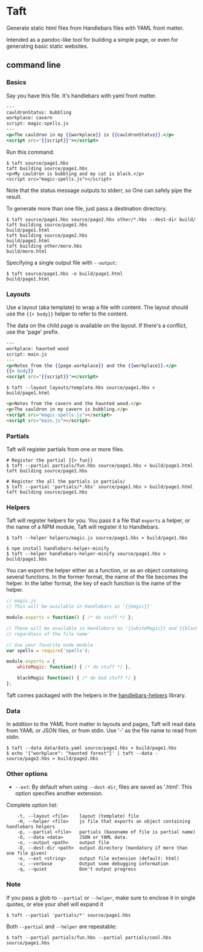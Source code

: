 # Taft

Generate static html files from Handlebars files with YAML front matter.

Intended as a pandoc-like tool for building a simple page, or even for generating basic static websites.

## command line

### Basics

Say you have this file. It's handlebars with yaml front matter.

````handlebars
---
cauldronStatus: bubbling
workplace: cavern
script: magic-spells.js
---
<p>The cauldron in my {{workplace}} is {{cauldronStatus}}.</p>
<script src="{{script}}"></script>
````

Run this command:

````
$ taft source/page1.hbs 
taft building source/page1.hbs
<p>My cauldron is bubbling and my cat is black.</p>
<script src="magic-spells.js"></script>
````

Note that the status message outputs to stderr, so One can safely pipe the result.

To generate more than one file, just pass a destination directory.

````
$ taft source/page1.hbs source/page2.hbs other/*.hbs --dest-dir build/
taft building source/page1.hbs
build/page1.html
taft building source/page2.hbs
build/page2.html
taft building other/more.hbs
build/more.html
````

Specifying a single output file with `--output`:
````
$ taft source/page1.hbs -o build/page1.html
build/page1.html
````
### Layouts
Use a layout (aka template) to wrap a file with content. The layout should use the `{{> body}}` helper to refer to the content.

The data on the child page is available on the layout. If there's a conflict, use the 'page' prefix.

````handlebars
---
workplace: haunted wood
script: main.js
---
<p>Notes from the {{page.workplace}} and the {{workplace}}.</p>
{{> body}}
<script src="{{script}}"></script>
````

````
$ taft --layout layouts/template.hbs source/page1.hbs > build/page1.html
````

````html
<p>Notes from the cavern and the haunted wood.</p>
<p>The cauldron in my cavern is bubbling.</p>
<script src="magic-spells.js"></script>
<script src="main.js"></script>
````

### Partials
Taft will register partials from one or more files.

````
# Register the partial {{> fun}}
$ taft --partial partials/fun.hbs source/page1.hbs > build/page1.html
taft building source/page1.hbs

# Register the all the partials in partials/
$ taft --partial 'partials/*.hbs' source/page1.hbs > build/page1.html
taft building source/page1.hbs
````

### Helpers

Taft will register helpers for you. You pass it a file that `exports` a helper, or the name of a NPM module, Taft will register it to Handlebars.

````
$ taft --helper helpers/magic.js source/page1.hbs > build/page1.hbs
````
````
$ npm install handlebars-helper-minify
$ taft --helper handlebars-helper-minify source/page1.hbs > build/page1.hbs
````

You can export the helper either as a function, or as an object containing several functions. In the former format, the name of the file becomes the helper. In the latter format, the key of each function is the name of the helper.

````javascript
// magic.js
// This will be available in Handlebars as '{{magic}}'

module.exports = function() { /* do stuff */ };
````

````javascript
// These will be available in Handlebars as '{{whiteMagic}} and {{blackMagic}},
// regardless of the file name'

// Use your favorite node module
var spells = require('spells');

module.exports = {
    whiteMagic: function() { /* do stuff */ },

    blackMagic function() { /* do bad stuff */ }
};
````

Taft comes packaged with the helpers in the [handlebars-helpers](https://github.com/assemble/handlebars-helpers) library.

### Data

In addition to the YAML front matter in layouts and pages, Taft will read data from YAML or JSON files, or from stdin. Use '-' as the file name to read from stdin.

````
$ taft --data data/data.yaml source/page1.hbs > build/page1.hbs
$ echo '{"workplace": "haunted forest"}' | taft --data - source/page2.hbs > build/page2.hbs
````

### Other options

* `--ext`: By default when using `--dest-dir`, files are saved as '.html'. This option specifies another extension.

Complete option list:

````
    -t, --layout <file>    layout (template) file
    -H, --helper <file>    js file that exports an object containing handlebars helpers
    -p, --partial <file>   partials (basename of file is partial name)
    -d, --data <data>      JSON or YAML data.
    -o, --output <path>    output file
    -D, --dest-dir <path>  output directory (mandatory if more than one file given)
    -e, --ext <string>     output file extension (default: html)
    -v, --verbose          Output some debugging information
    -q, --quiet            Don't output progress
````

### Note

If you pass a glob to `--partial` or `--helper`, make sure to enclose it in single quotes, or else your shell will expand it
````
$ taft --partial 'partials/*' source/page1.hbs
````

Both `--partial` and `--helper` are repeatable:
````
$ taft --partial partials/fun.hbs --partial partials/cool.hbs source/page1.hbs
````
